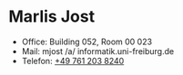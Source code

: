 # Marlis Jost

- Office: Building 052, Room 00 023
- Mail: mjost /a/ informatik.uni-freiburg.de
- Telefon: [+49 761 203 8240](callto:+497612038240)